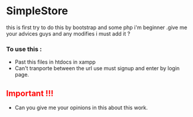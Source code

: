 # SimpleStore
this is first try to do this by bootstrap and some php i'm beginner .give me your advices guys and any modifies i must add it ? 

### To use this :
<ul>
  <li>Past this files in htdocs in xampp</li>
  <li>Can't tranporte between the url use must signup and enter by login page.</li>
</ul>

## <span style="color: red;" >Important !!!</span>
<ul>
  <li>Can you give me your opinions in this about this work.</li>
</ul>
